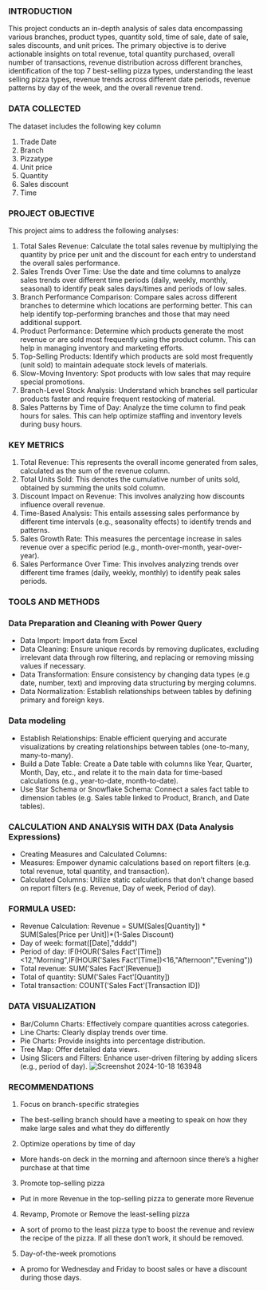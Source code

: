 ### INTRODUCTION
This project conducts an in-depth analysis of sales data encompassing various branches, product types, quantity sold, time of sale, date of sale, sales discounts, and unit prices. The primary objective is to derive actionable insights on total revenue, total quantity purchased, overall number of transactions, revenue distribution across different branches, identification of the top 7 best-selling pizza types, understanding the least selling pizza types, revenue trends across different date periods, revenue patterns by day of the week, and the overall revenue trend.

### DATA COLLECTED
The dataset includes the following key column
1. Trade Date
2. Branch
3. Pizzatype
4. Unit price
5. Quantity
6. Sales discount
7. Time

### PROJECT OBJECTIVE
 This project aims to address the following analyses:
1. Total Sales Revenue: Calculate the total sales revenue by multiplying the quantity by  price per unit and the discount for each entry to understand the overall sales performance.
2. Sales Trends Over Time: Use the date and time columns to analyze sales trends over different time periods (daily, weekly, monthly, seasonal) to identify peak sales days/times and periods of low sales.
3. Branch Performance Comparison: Compare sales across different branches to determine which locations are performing better. This can help identify top-performing branches and those that may need additional support.
4. Product Performance: Determine which products generate the most revenue or are sold most frequently using the product column. This can help in managing inventory and marketing efforts.
5. Top-Selling Products: Identify which products are sold most frequently (unit sold) to maintain adequate stock levels of materials.
6. Slow-Moving Inventory: Spot products with low sales that may require special promotions.
7. Branch-Level Stock Analysis: Understand which branches sell particular products faster and require frequent restocking of material.
8. Sales Patterns by Time of Day: Analyze the time column to find peak hours for sales. This can help optimize staffing and inventory levels during busy hours.

### KEY METRICS
1. Total Revenue: This represents the overall income generated from sales, calculated as the sum of the revenue column.
2. Total Units Sold: This denotes the cumulative number of units sold, obtained by summing the units sold column.
3. Discount Impact on Revenue: This involves analyzing how discounts influence overall revenue.
4. Time-Based Analysis: This entails assessing sales performance by different time intervals (e.g., seasonality effects) to identify trends and patterns.
5. Sales Growth Rate: This measures the percentage increase in sales revenue over a specific period (e.g., month-over-month, year-over-year).
6. Sales Performance Over Time: This involves analyzing trends over different time frames (daily, weekly, monthly) to identify peak sales periods.

### TOOLS AND METHODS
### Data Preparation and Cleaning with Power Query
- Data Import: Import data from Excel
- Data Cleaning: Ensure unique records by removing duplicates, excluding irrelevant data through row filtering, and replacing or removing missing values if necessary.
- Data Transformation: Ensure consistency by changing data types (e.g date, number, text) and improving data structuring by merging columns.
- Data Normalization: Establish relationships between tables by defining primary and foreign keys.

### Data modeling
- Establish Relationships: Enable efficient querying and accurate visualizations by creating relationships between tables (one-to-many, many-to-many).
- Build a Date Table: Create a Date table with columns like Year, Quarter, Month, Day, etc., and relate it to the main data for time-based calculations (e.g., year-to-date, month-to-date).
- Use Star Schema or Snowflake Schema: Connect a sales fact table to dimension tables (e.g. Sales table linked to Product, Branch, and Date tables).

### CALCULATION AND ANALYSIS WITH DAX (Data Analysis Expressions)
- Creating Measures and Calculated Columns:
- Measures: Empower dynamic calculations based on report filters (e.g. total revenue, total quantity, and transaction).
- Calculated Columns: Utilize static calculations that don’t change based on report filters (e.g. Revenue, Day of week, Period of day).
### FORMULA USED:
- Revenue Calculation: Revenue = SUM(Sales[Quantity]) * SUM(Sales[Price per Unit])*(1-Sales Discount)
- Day of week: format([Date],"dddd")
- Period of day: IF(HOUR('Sales Fact'[Time])<12,"Morning",IF(HOUR('Sales Fact'[Time])<16,"Afternoon","Evening"))
- Total revenue: SUM('Sales Fact'[Revenue])
- Total of quantity: SUM('Sales Fact'[Quantity])
- Total transaction: COUNT('Sales Fact'[Transaction ID])

### DATA VISUALIZATION
- Bar/Column Charts: Effectively compare quantities across categories.
- Line Charts: Clearly display trends over time.
- Pie Charts: Provide insights into percentage distribution.
- Tree Map: Offer detailed data views.
- Using Slicers and Filters: Enhance user-driven filtering by adding slicers (e.g., period of day). 
![Screenshot 2024-10-18 163948](https://github.com/user-attachments/assets/239b2344-3290-475f-8e9e-13a72db73862)

### RECOMMENDATIONS
1.	Focus on branch-specific strategies
 - The best-selling branch should have a meeting to speak on how they make large sales and what they do differently
2.	Optimize operations by time of day
 - More hands-on deck in the morning and afternoon since there’s a higher purchase at that time
3.	Promote top-selling pizza
 - Put in more Revenue in the top-selling pizza to generate more Revenue
4.	Revamp, Promote or Remove the least-selling pizza
 - A sort of promo to the least pizza type to boost the revenue and review the recipe of the pizza. If all these don’t work, it should be removed.
5.	Day-of-the-week promotions
 -  A promo for Wednesday and Friday to boost sales or have a discount during those days.

   
